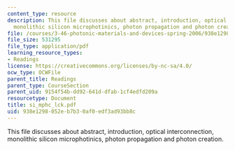 ```yaml
---
content_type: resource
description: This file discusses about abstract, introduction, optical interconnection,
  monolithic silicon microphotinics, photon propagation and photon creation.
file: /courses/3-46-photonic-materials-and-devices-spring-2006/938e1298052eb7b30af0edf3ad93bb8c_si_mphc_lck.pdf
file_size: 531295
file_type: application/pdf
learning_resource_types:
- Readings
license: https://creativecommons.org/licenses/by-nc-sa/4.0/
ocw_type: OCWFile
parent_title: Readings
parent_type: CourseSection
parent_uid: 9154f54b-dd92-641d-dfab-1cf4edfd209a
resourcetype: Document
title: si_mphc_lck.pdf
uid: 938e1298-052e-b7b3-0af0-edf3ad93bb8c
---
```

This file discusses about abstract, introduction, optical interconnection, monolithic silicon microphotinics, photon propagation and photon creation.